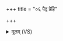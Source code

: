 +++
title = "०६ पैद्व प्रेहि"

+++
<details><summary>मूलम् (VS)</summary>

पैद्व॒ प्रेहि॑ प्रथ॒मोऽनु॑ त्वा व॒यमेम॑सि। अही॒न्व्य᳡स्यतात्प॒थो येन॑ स्मा व॒यमे॒मसि॑ ॥
</details>